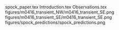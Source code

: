 spock_paper.tex
Introduction.tex
Observations.tex
figures/m0416_transient_NW/m0416_transient_SE.png
figures/m0416_transient_SE/m0416_transient_SE.png  
figures/spock_predictions/spock_predictions.png 
